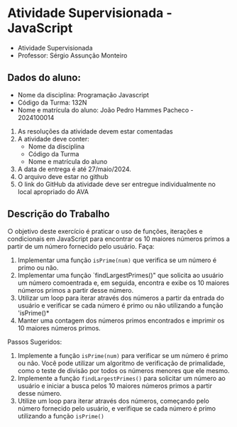 # Atividade Supervisionada - JavaScript
- Atividade Supervisionada
- Professor: Sérgio Assunção Monteiro

## Dados do aluno:
- Nome da disciplina: Programação Javascript
- Código da Turma: 132N
- Nome e matrícula do aluno: João Pedro Hammes Pacheco - 2024100014

1. As resoluções da atividade devem estar comentadas
2. A atividade deve conter:
    * Nome da disciplina
    * Código da Turma
    * Nome e matrícula do aluno
3. A data de entrega é até 27/maio/2024.
4. O arquivo deve estar no github
5. O link do GitHub da atividade deve ser entregue individualmente no local apropriado do AVA

## Descrição do Trabalho
○ objetivo deste exercício é praticar o uso de funções, iterações e condicionais em JavaScript para
encontrar os 10 maiores números primos a partir de um número fornecido pelo usuário. Faça:

1. Implementar uma função `isPrime(num)` que verifica se um número é primo ou não.
2. Implementar uma função `findLargestPrimes()" que solicita ao usuário um número comoentrada e, em seguida, encontra e exibe os 10 maiores números primos a partir desse número.
3. Utilizar um loop para iterar através dos números a partir da entrada do usuário e verificar se cada número é primo ou não utilizando a função 'isPrime()* 
4. Manter uma contagem dos números primos encontrados e imprimir os 10 maiores números primos. 

Passos Sugeridos:
1. Implemente a função `isPrime(num)` para verificar se um número é primo ou não. Você pode utilizar um algoritmo de verificação de primalidade, como o teste de divisão por todos os números menores que ele mesmo.
2. Implemente a função `findLargestPrimes()` para solicitar um número ao usuário e iniciar a busca pelos 10 maiores números primos a partir desse número.
3. Utilize um loop para iterar através dos números, começando pelo número fornecido pelo usuário, e verifique se cada número é primo utilizando a função `isPrime()`